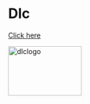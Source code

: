 # Dlc
<html>
<body>
 <a href="https://github.com/DlcPom/Dlc/blob/master/dlc1.png">Click here </a>
 
 <a href="http://elearning.datec.net.pg/moodle"><img src="https://elearning.datec.net.pg/" width="150" height="101" title="logo" alt="dlclogo"></a>
</body>
</html>
